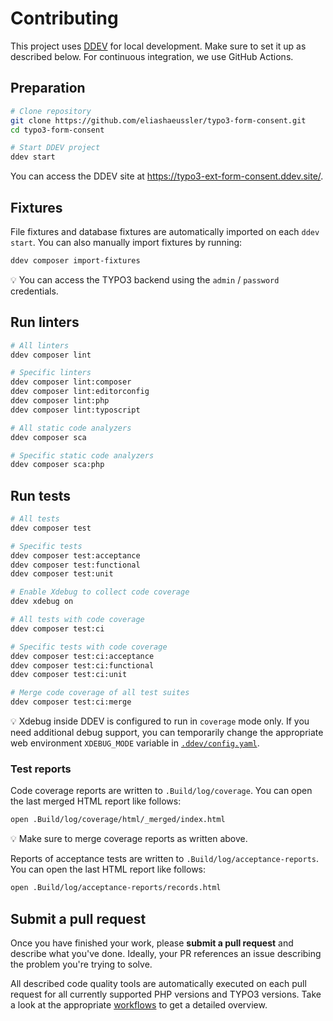 # Contributing

This project uses [DDEV][1] for local development. Make sure to set it up as
described below. For continuous integration, we use GitHub Actions.

## Preparation

```bash
# Clone repository
git clone https://github.com/eliashaeussler/typo3-form-consent.git
cd typo3-form-consent

# Start DDEV project
ddev start
```

You can access the DDEV site at <https://typo3-ext-form-consent.ddev.site/>.

## Fixtures

File fixtures and database fixtures are automatically imported on each `ddev start`.
You can also manually import fixtures by running:

```bash
ddev composer import-fixtures
```

:bulb: You can access the TYPO3 backend using the `admin` / `password` credentials.

## Run linters

```bash
# All linters
ddev composer lint

# Specific linters
ddev composer lint:composer
ddev composer lint:editorconfig
ddev composer lint:php
ddev composer lint:typoscript

# All static code analyzers
ddev composer sca

# Specific static code analyzers
ddev composer sca:php
```

## Run tests

```bash
# All tests
ddev composer test

# Specific tests
ddev composer test:acceptance
ddev composer test:functional
ddev composer test:unit

# Enable Xdebug to collect code coverage
ddev xdebug on

# All tests with code coverage
ddev composer test:ci

# Specific tests with code coverage
ddev composer test:ci:acceptance
ddev composer test:ci:functional
ddev composer test:ci:unit

# Merge code coverage of all test suites
ddev composer test:ci:merge
```

:bulb: Xdebug inside DDEV is configured to run in `coverage` mode only. If you
need additional debug support, you can temporarily change the appropriate web
environment `XDEBUG_MODE` variable in [`.ddev/config.yaml`][2].

### Test reports

Code coverage reports are written to `.Build/log/coverage`. You can open the
last merged HTML report like follows:

```bash
open .Build/log/coverage/html/_merged/index.html
```

:bulb: Make sure to merge coverage reports as written above.

Reports of acceptance tests are written to `.Build/log/acceptance-reports`. You
can open the last HTML report like follows:

```bash
open .Build/log/acceptance-reports/records.html
```

## Submit a pull request

Once you have finished your work, please **submit a pull request** and describe
what you've done. Ideally, your PR references an issue describing the problem
you're trying to solve.

All described code quality tools are automatically executed on each pull request
for all currently supported PHP versions and TYPO3 versions. Take a look at the
appropriate [workflows][2] to get a detailed overview.

[1]: https://ddev.readthedocs.io/en/stable/
[2]: .ddev/config.yaml
[3]: .github/workflows
